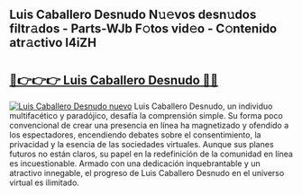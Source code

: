 ## Luis Caballero Desnudo N𝚞𝚎vos desn𝚞dos filtr𝚊dos - Parts-WJb F𝚘tos vid𝚎o - C𝚘ntenido atr𝚊ctivo l4iZH

# <h2><a href="http://mb53egd.tromn.icu/?c=Luis+Caballero+Desnudo">🔗👉👉👉 Luis Caballero Desnudo 🔗🔗</a></h2>

[![Luis Caballero Desnudo nuevo](https://i.imgur.com/pEAQMta.gif)](http://mb53egd.tromn.icu/?c=Luis+Caballero+Desnudo)
Luis Caballero Desnudo, un individuo multifacético y paradójico, desafía la comprensión simple. Su forma poco convencional de crear una presencia en línea ha magnetizado y ofendido a los espectadores, encendiendo debates sobre el consentimiento, la privacidad y la esencia de las sociedades virtuales. Aunque sus planes futuros no están claros, su papel en la redefinición de la comunidad en línea es incuestionable. Armado con una dedicación inquebrantable y un atractivo innegable, el progreso de Luis Caballero Desnudo en el universo virtual es ilimitado.
